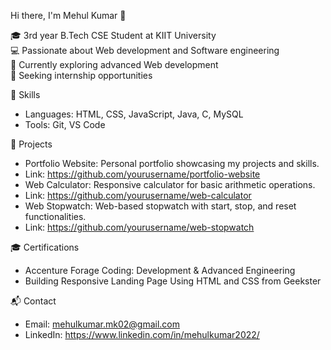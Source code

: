Hi there, I'm Mehul Kumar 👋

🎓 3rd year B.Tech CSE Student at KIIT University  
💻 Passionate about Web development and Software engineering  
🌱 Currently exploring advanced Web development  
💼 Seeking internship opportunities

🔧 Skills

- Languages: HTML, CSS, JavaScript, Java, C, MySQL
- Tools: Git, VS Code

📂 Projects

- Portfolio Website: Personal portfolio showcasing my projects and skills.
- Link: https://github.com/yourusername/portfolio-website
- Web Calculator: Responsive calculator for basic arithmetic operations.
- Link: https://github.com/yourusername/web-calculator
- Web Stopwatch: Web-based stopwatch with start, stop, and reset functionalities.
- Link: https://github.com/yourusername/web-stopwatch

🎓 Certifications

- Accenture Forage Coding: Development & Advanced Engineering
- Building Responsive Landing Page Using HTML and CSS from Geekster

📬 Contact

- Email: mehulkumar.mk02@gmail.com
- LinkedIn: https://www.linkedin.com/in/mehulkumar2022/

